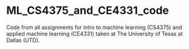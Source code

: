 # ML_CS4375_and_CE4331_code

Code from all assignments for intro to machine learning (CS4375) and applied machine learning (CE4331) taken at The University of Texas at Dallas (UTD).

